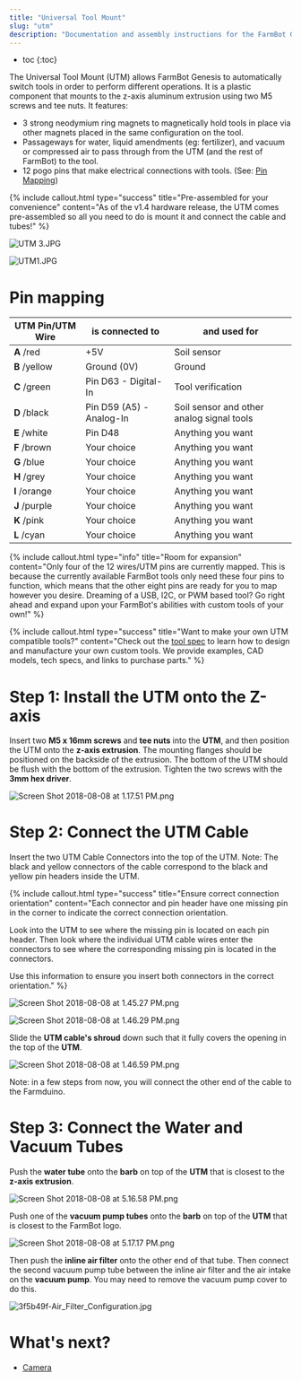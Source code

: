 ```yaml
---
title: "Universal Tool Mount"
slug: "utm"
description: "Documentation and assembly instructions for the FarmBot Genesis universal tool mount"
---
```


* toc
{:toc}

The Universal Tool Mount (UTM) allows FarmBot Genesis to automatically switch tools in order to perform different operations. It is a plastic component that mounts to the z-axis aluminum extrusion using two M5 screws and tee nuts. It features:
* 3 strong neodymium ring magnets to magnetically hold tools in place via other magnets placed in the same configuration on the tool.
* Passageways for water, liquid amendments (eg: fertilizer), and vacuum or compressed air to pass through from the UTM (and the rest of FarmBot) to the tool.
* 12 pogo pins that make electrical connections with tools. (See: [Pin Mapping](#pin-mapping))

{%
include callout.html
type="success"
title="Pre-assembled for your convenience"
content="As of the v1.4 hardware release, the UTM comes pre-assembled so all you need to do is mount it and connect the cable and tubes!"
%}



![UTM 3.JPG](_images/UTM_3.JPG)



![UTM1.JPG](_images/UTM1.JPG)

# Pin mapping

|UTM Pin/UTM Wire              |is connected to               |and used for                  |
|------------------------------|------------------------------|------------------------------|
|**A** /<span class="cable-color red">red</span>|+5V                           |Soil sensor
|**B** /<span class="cable-color yellow">yellow</span>|Ground (0V)                   |Ground
|**C** /<span class="cable-color green">green</span>|Pin D63 - Digital-In          |Tool verification
|**D** /<span class="cable-color black">black</span>|Pin D59 (A5) - Analog-In      |Soil sensor and other analog signal tools
|**E** /<span class="cable-color white">white</span>|Pin D48                       |Anything you want
|**F** /<span class="cable-color brown">brown</span>|Your choice                   |Anything you want
|**G** /<span class="cable-color blue">blue</span>|Your choice                   |Anything you want
|**H** /<span class="cable-color grey">grey</span>|Your choice                   |Anything you want
|**I** /<span class="cable-color orange">orange</span>|Your choice                   |Anything you want
|**J** /<span class="cable-color purple">purple</span>|Your choice                   |Anything you want
|**K** /<span class="cable-color pink">pink</span>|Your choice                   |Anything you want
|**L** /<span class="cable-color cyan">cyan</span>|Your choice                   |Anything you want



{%
include callout.html
type="info"
title="Room for expansion"
content="Only four of the 12 wires/UTM pins are currently mapped. This is because the currently available FarmBot tools only need these four pins to function, which means that the other eight pins are ready for you to map however you desire. Dreaming of a USB, I2C, or PWM based tool? Go right ahead and expand upon your FarmBot's abilities with custom tools of your own!"
%}



{%
include callout.html
type="success"
title="Want to make your own UTM compatible tools?"
content="Check out the [tool spec](../../Extras/mods/tool-spec.md) to learn how to design and manufacture your own custom tools. We provide examples, CAD models, tech specs, and links to purchase parts."
%}

# Step 1: Install the UTM onto the Z-axis
Insert two **M5 x 16mm screws** and **tee nuts** into the **UTM**, and then position the UTM onto the **z-axis extrusion**. The mounting flanges should be positioned on the backside of the extrusion. The bottom of the UTM should be flush with the bottom of the extrusion. Tighten the two screws with the **3mm hex driver**.

![Screen Shot 2018-08-08 at 1.17.51 PM.png](_images/Screen_Shot_2018-08-08_at_1.17.51_PM.png)

# Step 2: Connect the UTM Cable
Insert the two UTM Cable Connectors into the top of the UTM. Note: The black and yellow connectors of the cable correspond to the black and yellow pin headers inside the UTM.

{%
include callout.html
type="success"
title="Ensure correct connection orientation"
content="Each connector and pin header have one missing pin in the corner to indicate the correct connection orientation.

Look into the UTM to see where the missing pin is located on each pin header. Then look where the individual UTM cable wires enter the connectors to see where the corresponding missing pin is located in the connectors. 

Use this information to ensure you insert both connectors in the correct orientation."
%}



![Screen Shot 2018-08-08 at 1.45.27 PM.png](_images/Screen_Shot_2018-08-08_at_1.45.27_PM.png)



![Screen Shot 2018-08-08 at 1.46.29 PM.png](_images/Screen_Shot_2018-08-08_at_1.46.29_PM.png)

Slide the **UTM cable's shroud** down such that it fully covers the opening in the top of the **UTM**.

![Screen Shot 2018-08-08 at 1.46.59 PM.png](_images/Screen_Shot_2018-08-08_at_1.46.59_PM.png)

Note: in a few steps from now, you will connect the other end of the cable to the Farmduino.

# Step 3: Connect the Water and Vacuum Tubes
Push the **water tube** onto the **barb** on top of the **UTM** that is closest to the **z-axis extrusion**.

![Screen Shot 2018-08-08 at 5.16.58 PM.png](_images/Screen_Shot_2018-08-08_at_5.16.58_PM.png)

Push one of the **vacuum pump tubes** onto the **barb** on top of the **UTM** that is closest to the FarmBot logo.

![Screen Shot 2018-08-08 at 5.17.17 PM.png](_images/Screen_Shot_2018-08-08_at_5.17.17_PM.png)

Then push the **inline air filter** onto the other end of that tube. Then connect the second vacuum pump tube between the inline air filter and the air intake on the **vacuum pump**. You may need to remove the vacuum pump cover to do this.

![3f5b49f-Air_Filter_Configuration.jpg](_images/Air_Filter_Configuration.jpg)


# What's next?

 * [Camera](../tools/camera.md)
